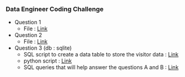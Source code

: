 ### Data Engineer Coding Challenge
* Question 1
  - File : [Link](https://github.com/JoshuaSangwook/answers/blob/master/Q1_answer.sql) 
* Question 2
  - File : [Link](https://github.com/JoshuaSangwook/answers/blob/master/Q2_answer.sql)
* Question 3 (db : sqlite)
  - SQL script to create a data table to store the visitor data : [Link](https://github.com/JoshuaSangwook/answers/blob/master/Q3_table.sql)
  - python script : [Link](https://github.com/JoshuaSangwook/answers/blob/master/Q3_logloader.py)
  - SQL queries that will help answer the questions A and B : [Link]( ) 
